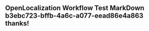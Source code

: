 <properties
ms.topic="hero-topic"
ms.test1="hero-topic"
ms.test2="test"/>


## OpenLocalization Workflow Test MarkDown b3ebc723-bffb-4a6c-a077-eead86e4a863 thanks!



<!--HONumber=Jul16_HO4-->


